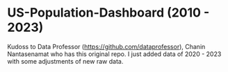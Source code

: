 # US-Population-Dashboard (2010 - 2023)

Kudoss to Data Professor (https://github.com/dataprofessor), Chanin Nantasenamat who has this original repo. I just added data of 2020 - 2023 with some adjustments of new raw data.
